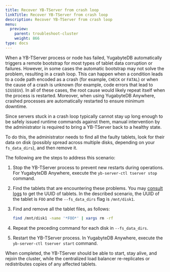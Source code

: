 ```yaml
---
title: Recover YB-TServer from crash loop
linkTitle: Recover YB-TServer from crash loop
description: Recover YB-TServer from crash loop
menu:
  preview:
    parent: troubleshoot-cluster
    weight: 866
type: docs
---
```


When a YB-TServer process or node has failed, YugabyteDB automatically triggers a remote bootstrap for most types of tablet data corruption or failures. However, in some cases the automatic bootstrap may not solve the problem, resulting in a crash loop. This can happen when a condition leads to a code path encoded as a crash (for example, `CHECK` or `FATAL`) or when the cause of a crash is unknown (for example, code errors that lead to `SIGSEGV`). In all of these cases, the root cause would likely repeat itself when the process is restarted. Moreover, when using YugabyteDB Anywhere, crashed processes are automatically restarted to ensure minimum downtime.

Since servers stuck in a crash loop typically cannot stay up long enough to be safely issued runtime commands against them, manual intervention by the administrator is required to bring a YB-TServer back to a healthy state.

To do this, the administrator needs to find all the faulty tablets, look for their data on disk (possibly spread across multiple disks, depending on your `fs_data_dirs`), and then remove it.

The following are the steps to address this scenario:

1. Stop the YB-TServer process to prevent new restarts during operations. For YugabyteDB Anywhere, execute the `yb-server-ctl tserver stop` command.
2. Find the tablets that are encountering these problems. You may [consult logs](../../../explore/observability/logging/) to get the UUID of tablets. In the described scenario, the UUID of the tablet is `FOO` and the `--fs_data_dirs` flag is `/mnt/disk1`.
3. Find and remove all the tablet files, as follows:

   ```bash
   find /mnt/disk1 -name '*FOO*' | xargs rm -rf
   ```

4. Repeat the preceding command for each disk in `--fs_data_dirs`.
5. Restart the YB-TServer process. In YugabyteDB Anywhere, execute the `yb-server-ctl tserver start` command.

When completed, the YB-TServer should be able to start, stay alive, and rejoin the cluster, while the centralized load balancer re-replicates or redistributes copies of any affected tablets.

